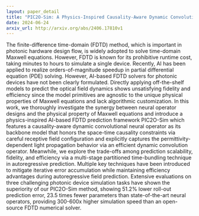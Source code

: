 ```yaml
---
layout: paper_detail
title: "PIC2O-Sim: A Physics-Inspired Causality-Aware Dynamic Convolutional Neural Operator for Ultra-Fast Photonic Device FDTD Simulation"
date: 2024-06-24
arxiv_url: http://arxiv.org/abs/2406.17810v1
---
```


The finite-difference time-domain (FDTD) method, which is important in photonic hardware design flow, is widely adopted to solve time-domain Maxwell equations. However, FDTD is known for its prohibitive runtime cost, taking minutes to hours to simulate a single device. Recently, AI has been applied to realize orders-of-magnitude speedup in partial differential equation (PDE) solving. However, AI-based FDTD solvers for photonic devices have not been clearly formulated. Directly applying off-the-shelf models to predict the optical field dynamics shows unsatisfying fidelity and efficiency since the model primitives are agnostic to the unique physical properties of Maxwell equations and lack algorithmic customization. In this work, we thoroughly investigate the synergy between neural operator designs and the physical property of Maxwell equations and introduce a physics-inspired AI-based FDTD prediction framework PIC2O-Sim which features a causality-aware dynamic convolutional neural operator as its backbone model that honors the space-time causality constraints via careful receptive field configuration and explicitly captures the permittivity-dependent light propagation behavior via an efficient dynamic convolution operator. Meanwhile, we explore the trade-offs among prediction scalability, fidelity, and efficiency via a multi-stage partitioned time-bundling technique in autoregressive prediction. Multiple key techniques have been introduced to mitigate iterative error accumulation while maintaining efficiency advantages during autoregressive field prediction. Extensive evaluations on three challenging photonic device simulation tasks have shown the superiority of our PIC2O-Sim method, showing 51.2% lower roll-out prediction error, 23.5 times fewer parameters than state-of-the-art neural operators, providing 300-600x higher simulation speed than an open-source FDTD numerical solver.
